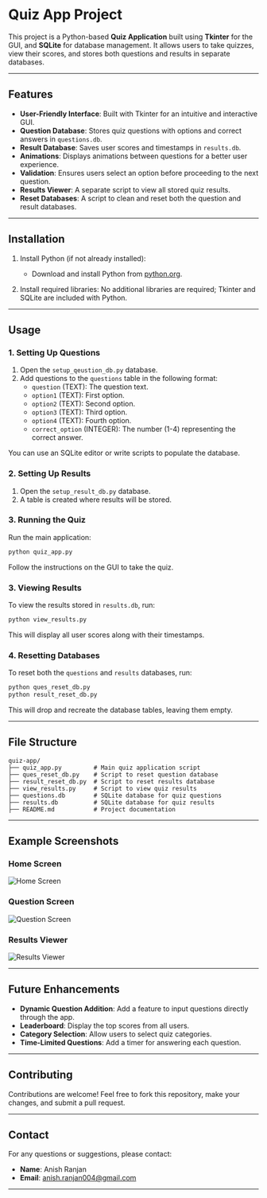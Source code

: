 # Quiz App Project

This project is a Python-based **Quiz Application** built using **Tkinter** for the GUI, and **SQLite** for database management. It allows users to take quizzes, view their scores, and stores both questions and results in separate databases.

---

## Features

- **User-Friendly Interface**: Built with Tkinter for an intuitive and interactive GUI.
- **Question Database**: Stores quiz questions with options and correct answers in `questions.db`.
- **Result Database**: Saves user scores and timestamps in `results.db`.
- **Animations**: Displays animations between questions for a better user experience.
- **Validation**: Ensures users select an option before proceeding to the next question.
- **Results Viewer**: A separate script to view all stored quiz results.
- **Reset Databases**: A script to clean and reset both the question and result databases.

---

## Installation
1. Install Python (if not already installed):
   - Download and install Python from [python.org](https://www.python.org/downloads/).

2. Install required libraries:
   No additional libraries are required; Tkinter and SQLite are included with Python.

---

## Usage

### 1. Setting Up Questions
1. Open the `setup_qeustion_db.py` database.
2. Add questions to the `questions` table in the following format:
   - `question` (TEXT): The question text.
   - `option1` (TEXT): First option.
   - `option2` (TEXT): Second option.
   - `option3` (TEXT): Third option.
   - `option4` (TEXT): Fourth option.
   - `correct_option` (INTEGER): The number (1-4) representing the correct answer.

You can use an SQLite editor or write scripts to populate the database.

### 2. Setting Up Results
1. Open the `setup_result_db.py` database.
2. A table is created where results will be stored.

### 3. Running the Quiz
Run the main application:
```bash
python quiz_app.py
```
Follow the instructions on the GUI to take the quiz.

### 3. Viewing Results
To view the results stored in `results.db`, run:
```bash
python view_results.py
```
This will display all user scores along with their timestamps.

### 4. Resetting Databases
To reset both the `questions` and `results` databases, run:
```bash
python ques_reset_db.py
python result_reset_db.py
```
This will drop and recreate the database tables, leaving them empty.

---

## File Structure

```
quiz-app/
├── quiz_app.py         # Main quiz application script
├── ques_reset_db.py    # Script to reset question database
├── result_reset_db.py  # Script to reset results database
├── view_results.py     # Script to view quiz results
├── questions.db        # SQLite database for quiz questions
├── results.db          # SQLite database for quiz results
├── README.md           # Project documentation
```

---

## Example Screenshots

### Home Screen
![Home Screen](path/to/home_screen_screenshot.png)

### Question Screen
![Question Screen](path/to/question_screen_screenshot.png)

### Results Viewer
![Results Viewer](path/to/results_viewer_screenshot.png)

---

## Future Enhancements
- **Dynamic Question Addition**: Add a feature to input questions directly through the app.
- **Leaderboard**: Display the top scores from all users.
- **Category Selection**: Allow users to select quiz categories.
- **Time-Limited Questions**: Add a timer for answering each question.

---

## Contributing
Contributions are welcome! Feel free to fork this repository, make your changes, and submit a pull request.

---

## Contact
For any questions or suggestions, please contact:
- **Name**: Anish Ranjan
- **Email**: [anish.ranjan004@gmail.com](mailto:anish.ranjan004@gmail.com)

---

